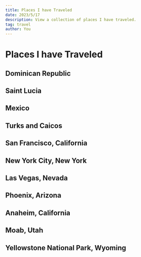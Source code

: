 ```yaml
---
title: Places I have Traveled
date: 2023/5/17
description: View a collection of places I have traveled.
tag: travel
author: You
---
```


# Places I have Traveled

## Dominican Republic

## Saint Lucia

## Mexico

## Turks and Caicos

## San Francisco, California

## New York City, New York

## Las Vegas, Nevada

## Phoenix, Arizona

## Anaheim, California

## Moab, Utah

## Yellowstone National Park, Wyoming
